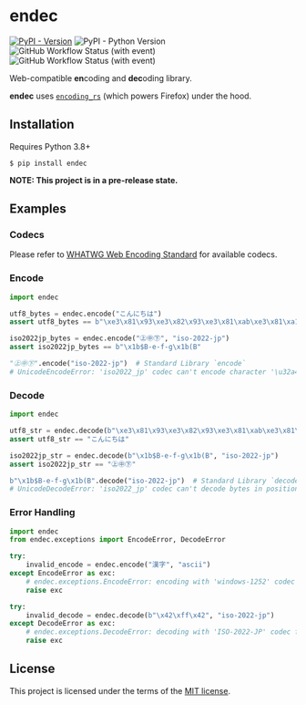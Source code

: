 # endec

[![PyPI - Version](https://img.shields.io/pypi/v/endec)](https://pypi.org/project/endec/)
![PyPI - Python Version](https://img.shields.io/pypi/pyversions/endec)
![GitHub Workflow Status (with event)](https://img.shields.io/github/actions/workflow/status/fluxth/endec/build.yml)
![GitHub Workflow Status (with event)](https://img.shields.io/github/actions/workflow/status/fluxth/endec/test.yml?label=tests)

Web-compatible **en**coding and **dec**oding library.

**endec** uses [`encoding_rs`](https://github.com/hsivonen/encoding_rs) (which powers Firefox) under the hood.

## Installation

Requires Python 3.8+

```
$ pip install endec
```

**NOTE: This project is in a pre-release state.**

## Examples

### Codecs

Please refer to [WHATWG Web Encoding Standard](https://encoding.spec.whatwg.org/#concept-encoding-get) for available codecs.

### Encode

```python
import endec

utf8_bytes = endec.encode("こんにちは")
assert utf8_bytes == b"\xe3\x81\x93\xe3\x82\x93\xe3\x81\xab\xe3\x81\xa1\xe3\x81\xaf"

iso2022jp_bytes = endec.encode("㊤㊥㊦", "iso-2022-jp")
assert iso2022jp_bytes == b"\x1b$B-e-f-g\x1b(B"

"㊤㊥㊦".encode("iso-2022-jp")  # Standard Library `encode`
# UnicodeEncodeError: 'iso2022_jp' codec can't encode character '\u32a4' in position 0: illegal multibyte sequence
```

### Decode

```python
import endec

utf8_str = endec.decode(b"\xe3\x81\x93\xe3\x82\x93\xe3\x81\xab\xe3\x81\xa1\xe3\x81\xaf")
assert utf8_str == "こんにちは"

iso2022jp_str = endec.decode(b"\x1b$B-e-f-g\x1b(B", "iso-2022-jp")
assert iso2022jp_str == "㊤㊥㊦"

b"\x1b$B-e-f-g\x1b(B".decode("iso-2022-jp")  # Standard Library `decode`
# UnicodeDecodeError: 'iso2022_jp' codec can't decode bytes in position 3-4: illegal multibyte sequence
```

### Error Handling

```python
import endec
from endec.exceptions import EncodeError, DecodeError

try:
    invalid_encode = endec.encode("漢字", "ascii")
except EncodeError as exc:
    # endec.exceptions.EncodeError: encoding with 'windows-1252' codec failed
    raise exc

try:
    invalid_decode = endec.decode(b"\x42\xff\x42", "iso-2022-jp")
except DecodeError as exc:
    # endec.exceptions.DecodeError: decoding with 'ISO-2022-JP' codec failed
    raise exc
```

## License

This project is licensed under the terms of the [MIT license](https://github.com/fluxth/endec/blob/main/LICENSE).
